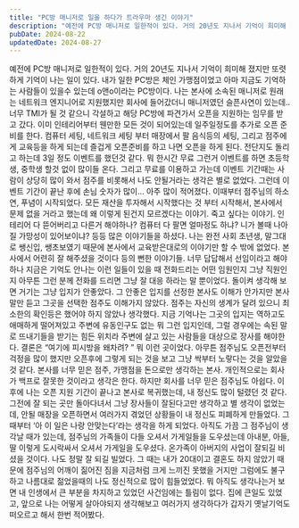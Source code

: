 ```yaml
---
title: "PC방 매니저로 일을 하다가 트라우마 생긴 이야기"
description: "예전에 PC방 매니저로 일한적이 있다. 거의 20년도 지나서 기억이 희미해 졌지만 또렷하게 기억이 나는 일이 있다. 내가 일한 PC방은 체인 가맹점이었고 아마 지금도 기억하는 사람들이 있을수 있는데 o앤o이라는 PC방이다. 나는 본사에 소속된 매니저로 원래는 네트워크 엔지니어로 지원했지..."
pubDate: 2024-08-22
updatedDate: 2024-08-27
---
```


예전에 PC방 매니저로 일한적이 있다.
거의 20년도 지나서 기억이 희미해 졌지만 또렷하게 기억이 나는 일이 있다.
내가 일한 PC방은 체인 가맹점이었고 아마 지금도 기억하는 사람들이 있을수 있는데 o앤o이라는 PC방이다.
나는 본사에 소속된 매니저로 원래는 네트워크 엔지니어로 지원했지만 회사에 들어갔더니 매니저였던 슬픈사연이 있는데..
너무 TMI가 될 것 같으니 각설하고 해당 PC방에 파견가서 오픈을 지원하는 임무를 받고 갔다.
이미 인테리어부터 웬만한 모든 것이 되어있는데 일주일정도를 추가로 오픈 준비를 한다.
컴퓨터 세팅, 네트워크 세팅 부터 매장에서 팔 음식등의 세팅, 그리고 점주에게 교육등을 하게 되는데 즐겁게 오픈준비를 하고 나면 오픈을 하게 된다.
전단지도 돌리고 하는데 3일 정도 이벤트를 했던것 같다.
뭐 한시간 무료 그런거 이벤트를 하면 초등학생, 중학생 할것 없이 많이들 온다.
그리고 무료를 이용하고 가는데 이벤트 기간때는 사람이 상당히 많이 와서 점주를 비롯해서 나도 안될거라는 생각은 별로 없었다.
그런데 이벤트 기간이 끝난 후에 손님 숫자가 많이… 아주 많이 적어졌다.
이때부터 점주님의 하소연, 푸념이 시작되었다.
모든 재산을 투자해서 시작했다는 것 부터 시작해서, 본사에서 문제 없을 거라고 했는데 왜 이렇게 된건지 모르겠다는 이야기.
죽고 싶다는 이야기.
인테리어 다 뜯어버리고 다른거 해야하나?
컴퓨터 다 팔면 얼마정도 하냐?
니가 볼때 나아질 가망성이 있어보이냐?
등등 많은 이야기들을 하셨다.
나는 완전 사회 초년생, 말그대로 쌩신입, 쌩초보였기 때문에 본사에서 교육받은대로의 이야기만 할 수 밖에 없었다.
본사에서 어련히 잘 해주셨을 것이다 등의 뻔한 이야기들.
너무 답답해서 선임이라고 해야하나 지금은 기억도 안나는 이런 일들이 있을 때 전화드리는 어떤 임원인지 그냥 직원인지 아무튼 그런 분께 전화를 드리면 그냥 잘 대응 하라는 말 뿐이었다.
돌이켜 생각해 보면 거기는 그냥 입지가 안좋았다.
그 안좋은 입지를 선정한 본사도 이해가 안가지만 본사말만 듣고 그곳을 선택한 점주도 이해가지 않았다.
점주는 자신의 생계가 달려 있으니 최소한의 확인등은 했어야 하지 않았나 생각했다.
지금 기억나는 그곳의 입지는 역하고도 애매하게 떨어져있고 주변에 유동인구도 없는 뭐 그런 입지인데, 그럴 경우에는 속된 말로 뜨내기들을 받기는 힘든 위치라 주변에 살고 있는 사람들을 대상으로 장사를 해야한다.
결론은 “여기에 피시방을 왜차려?
” 뭐 이런 곳이었다.
아무튼 점주님도 오픈전부터 걱정을 많이 했지만 오픈후에 그렇게 되는 것을 보고 그냥 싹부터 노랗다는 것을 알았을 것 같다.
본사를 너무 믿은 점주, 가맹점을 돈으로만 생각하는 본사.
개인적으로는 회사가 백프로 잘못한 것이라고 생각은 한다.
하지만 회사를 너무 믿은 점주님도 아쉽다.
이후에 나는 오픈 지원 기간이 끝나고 본사로 복귀했는데, 내 정신도 많이 털렸던 것 같다.
그전에 잘 되는 곳만 돌아다녀서 그냥 장사들이 잘된다고만 생각하고 별 생각이 없었는데, 안될 매장을 오픈하면서 여러가지 겪었던 상황들이 내 정신도 피폐하게 만들었다.
그때부터 ‘아 이 일은 나랑 안맞는다’라는 생각을 하게 되었다.
아직도 가끔 그 점주님이 생각날 때가 있는데, 점주님의 가족들이 다들 오셔서 가게일들을 도우셨는데 아내분, 아들, 딸 이렇게 도시락싸서 오셔서 가게일을 도우셨다. 온가족이 아버지의 사업이 잘되길 비셨을 것이다. 나도 정말 잘 되길 빌었다. 그 때는 내가 20대이고 결혼도 하지 않았기 때문에 점주님의 어깨이 짊어진 짐을 지금처럼 크게 느끼진 못했을 거지만 그럼에도 불구하고 나름대로 젊었을때의 나도 정신적으로 많이 힘들었었다. 뭐 아직도 생각나는거 보면 내 인생에서 큰 부분을 차지하고 있었던 사건임에는 틀림이 없다.
집에 큰일도 있었고, 앞으로 나는 어떻게 살아야되지 생각해보고 여러가지 생각하다가 갑자기 옛날기억도 떠오르고 해서 한번 적어봤다.
